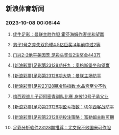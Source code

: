 ## 新浪体育新闻 
### 2023-10-08 00:06:44

1. [佬牛足彩：曼联主胜作胆 霍芬海姆作客坐和望赢](https://sports.sina.com.cn/l/2023-10-07/doc-imzqfyzr1781930.shtml)

2. [男子1号之差失双色球4.5亿巨奖:4年前中过2等](https://sports.sina.com.cn/l/2023-10-07/doc-imzqenym7917053.shtml)

3. [门兴2-2绝平美因茨 足彩头奖仅2注奖金443万](https://sports.sina.com.cn/l/2023-10-07/doc-imzqfqmw0582643.shtml)

4. [[新浪彩票]足彩第23128期任九：奥格斯堡坐和望赢](https://sports.sina.com.cn/l/2023-10-07/doc-imzqenym7927835.shtml)

5. [[新浪彩票]足彩第23128期大势：曼联主场防平](https://sports.sina.com.cn/l/2023-10-07/doc-imzqenym7927589.shtml)

6. [[新浪彩票]足彩23128期冷热指数:水晶宫至少不败](https://sports.sina.com.cn/l/2023-10-07/doc-imzqexpz7045421.shtml)

7. [梅西观战儿子迈阿密青训队比赛 身披10号子承父业](https://sports.sina.com.cn/global/others/2023-10-07/doc-imzqfutr6565975.shtml)

8. [[新浪彩票]足彩第23128期盈亏指数：切尔西客战防平](https://sports.sina.com.cn/l/2023-10-07/doc-imzqenyk1151109.shtml)

9. [[新浪彩票]足彩第23128期投注策略：富勒姆主胜可期](https://sports.sina.com.cn/l/2023-10-07/doc-imzqethc7150556.shtml)

10. [足彩分析软件23128期推荐：尤文保不败国米可作胆](https://sports.sina.com.cn/l/2023-10-07/doc-imzqfutr6558540.shtml)

